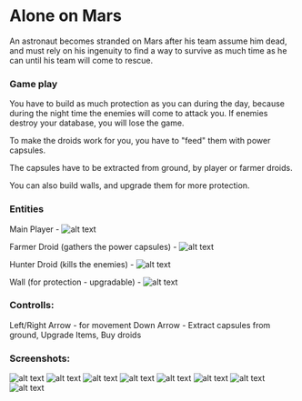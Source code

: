 # Alone on Mars
An astronaut becomes stranded on Mars after his team assume him dead, and must rely on his ingenuity to find a way to survive as much time as he can until his team will come to rescue.


### Game play
You have to build as much protection as you can during the day, because during the night time the enemies will come to attack you.
If enemies destroy your database, you will lose the game.

To make the droids work for you, you have to "feed" them with power capsules.

The capsules have to be extracted from ground, by player or farmer droids.

You can also build walls, and upgrade them for more protection.
### Entities

Main Player - ![alt text](http://i.imgur.com/jJ19e5r.png)

Farmer Droid (gathers the power capsules) - ![alt text](http://i.imgur.com/VFdNfOn.png)

Hunter Droid (kills the enemies) - ![alt text](http://i.imgur.com/GQmQhUU.png)


Wall (for protection - upgradable) - ![alt text](http://i.imgur.com/mW1ufeD.png)


### Controlls:
Left/Right Arrow - for movement
Down Arrow - Extract capsules from ground, Upgrade Items, Buy droids


### Screenshots: 
![alt text](http://i.imgur.com/0S2mvR8.png)
![alt text](http://i.imgur.com/prIr5ir.png)
![alt text](http://i.imgur.com/MYT8cBM.png)
![alt text](http://i.imgur.com/F4q4uAU.png)
![alt text](http://i.imgur.com/wJQXGux.png)
![alt text](http://i.imgur.com/9oCHgCK.png)
![alt text](http://i.imgur.com/ixCjo8H.png)
![alt text](http://i.imgur.com/oMZSY1Q.png)
